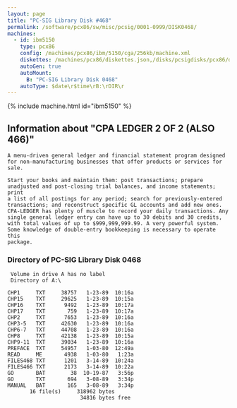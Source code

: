 ```yaml
---
layout: page
title: "PC-SIG Library Disk #468"
permalink: /software/pcx86/sw/misc/pcsig/0001-0999/DISK0468/
machines:
  - id: ibm5150
    type: pcx86
    config: /machines/pcx86/ibm/5150/cga/256kb/machine.xml
    diskettes: /machines/pcx86/diskettes.json,/disks/pcsigdisks/pcx86/diskettes.json
    autoGen: true
    autoMount:
      B: "PC-SIG Library Disk 0468"
    autoType: $date\r$time\rB:\rDIR\r
---
```


{% include machine.html id="ibm5150" %}

## Information about "CPA LEDGER 2 OF 2 (ALSO 466)"

    A menu-driven general ledger and financial statement program designed
    for non-manufacturing businesses that offer products or services for
    sale.
    
    Start your books and maintain them: post transactions; prepare
    unadjusted and post-closing trial balances, and income statements; print
    a list of all postings for any period; search for previously-entered
    transactions; and reconstruct specific GL accounts and add new ones.
    CPA-LEDGER has plenty of muscle to record your daily transactions. Any
    single general ledger entry can have up to 30 debits and 30 credits,
    with total values of up to $999,999,999.99. A very powerful system.
    Some knowledge of double-entry bookkeeping is necessary to operate this
    package.

### Directory of PC-SIG Library Disk 0468

     Volume in drive A has no label
     Directory of A:\

    CHP1     TXT     38757   1-23-89  10:16a
    CHP15    TXT     29625   1-23-89  10:15a
    CHP16    TXT      9492   1-23-89  10:17a
    CHP17    TXT       759   1-23-89  10:17a
    CHP2     TXT      7653   1-23-89  10:16a
    CHP3-5   TXT     42630   1-23-89  10:16a
    CHP6-7   TXT     44708   1-23-89  10:16a
    CHP8     TXT     42138   1-23-89  10:15a
    CHP9-11  TXT     39034   1-23-89  10:16a
    PREFACE  TXT     54957   1-03-80  12:49a
    READ     ME       4938   1-03-80   1:23a
    FILES468 TXT      1201   3-14-89  10:24a
    FILES466 TXT      2173   3-14-89  10:22a
    GO       BAT        38  10-19-87   3:56p
    GO       TXT       694   3-08-89   3:34p
    MANUAL   BAT       165   3-08-89   3:34p
           16 file(s)     318962 bytes
                           34816 bytes free
